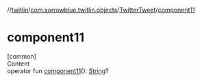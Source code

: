 //[twitlin](../../index.md)/[com.sorrowblue.twitlin.objects](../index.md)/[TwitterTweet](index.md)/[component11](component11.md)



# component11  
[common]  
Content  
operator fun [component11](component11.md)(): [String](https://kotlinlang.org/api/latest/jvm/stdlib/kotlin/-string/index.html)?  



